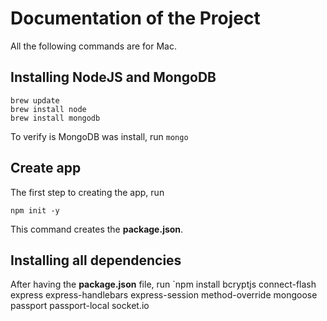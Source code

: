 # Documentation of the Project

All the following commands are for Mac.

## Installing NodeJS and MongoDB
```
brew update
brew install node
brew install mongodb
```
To verify is MongoDB was install, run
`mongo`

## Create app
The first step to creating the app, run

`npm init -y`

This command creates the **package.json**.

## Installing all dependencies
After having the **package.json** file, run
`npm install bcryptjs connect-flash express express-handlebars express-session method-override mongoose passport passport-local socket.io



